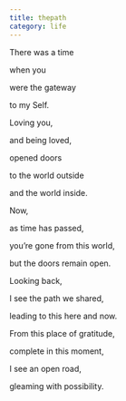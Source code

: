 ```yaml
---
title: thepath
category: life
---
```


﻿There was a time  
when you   
were the gateway  
to my Self.  
  
  
Loving you,   
and being loved,  
opened doors  
to the world outside  
and the world inside.  
  
  
Now,  
as time has passed,  
you’re gone from this world,  
but the doors remain open.  
  
  
Looking back,  
I see the path we shared,  
leading to this here and now.  
  
  
From this place of gratitude,  
complete in this moment,  
I see an open road,  
gleaming with possibility.  
